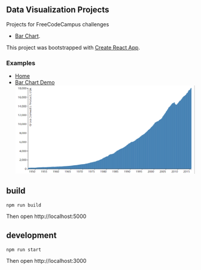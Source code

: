 ## Data Visualization Projects 

Projects for FreeCodeCampus challenges
* [Bar Chart](https://www.freecodecamp.org/challenges/visualize-data-with-a-bar-chart).



This project was bootstrapped with [Create React App](https://github.com/facebookincubator/create-react-app).

### Examples
* [Home](https://guoxiaoyang.github.io/DataVisualizationProjects/)
* [Bar Chart Demo](https://guoxiaoyang.github.io/DataVisualizationProjects/BarChart)
![Bar Chart Example](./images/BarChartExample.gif)

## build
```
npm run build
```
Then open http://localhost:5000

## development
```
npm run start
```
Then open http://localhost:3000
